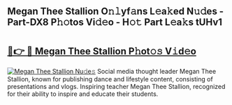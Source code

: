 ## Megan Thee Stallion O𝚗𝚕yf𝚊ns L𝚎a𝚔ed N𝚞𝚍es - Part-DX8 P𝚑𝚘tos Vi𝚍𝚎o - H𝚘𝚝 Part L𝚎a𝚔s tUHv1

# <h2><a href="http://kf4wiv.oniu.top/?m=Megan+Thee+Stallion">🔗👉 🔴 Megan Thee Stallion P𝚑ot𝚘𝚜 V𝚒d𝚎o</a></h2>

[![Megan Thee Stallion Nu𝚍e𝚜](https://i.imgur.com/0qMVB7G.gif)](http://kf4wiv.oniu.top/?m=Megan+Thee+Stallion)
Social media thought leader Megan Thee Stallion, known for publishing dance and lifestyle content, consisting of presentations and vlogs. Inspiring teacher Megan Thee Stallion, recognized for their ability to inspire and educate their students.  

